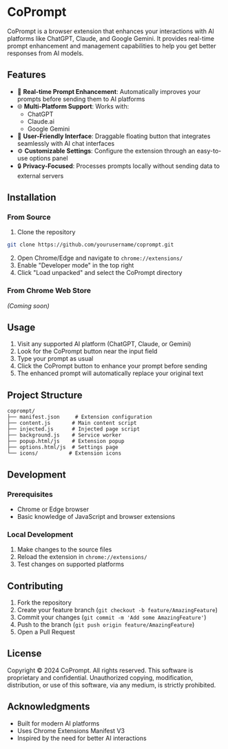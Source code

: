 # CoPrompt

CoPrompt is a browser extension that enhances your interactions with AI platforms like ChatGPT, Claude, and Google Gemini. It provides real-time prompt enhancement and management capabilities to help you get better responses from AI models.

## Features

- 🎯 **Real-time Prompt Enhancement**: Automatically improves your prompts before sending them to AI platforms
- 🌐 **Multi-Platform Support**: Works with:
  - ChatGPT
  - Claude.ai
  - Google Gemini
- 🎨 **User-Friendly Interface**: Draggable floating button that integrates seamlessly with AI chat interfaces
- ⚙️ **Customizable Settings**: Configure the extension through an easy-to-use options panel
- 🔒 **Privacy-Focused**: Processes prompts locally without sending data to external servers

## Installation

### From Source

1. Clone the repository

```bash
git clone https://github.com/yourusername/coprompt.git
```

2. Open Chrome/Edge and navigate to `chrome://extensions/`
3. Enable "Developer mode" in the top right
4. Click "Load unpacked" and select the CoPrompt directory

### From Chrome Web Store

_(Coming soon)_

## Usage

1. Visit any supported AI platform (ChatGPT, Claude, or Gemini)
2. Look for the CoPrompt button near the input field
3. Type your prompt as usual
4. Click the CoPrompt button to enhance your prompt before sending
5. The enhanced prompt will automatically replace your original text

## Project Structure

```
coprompt/
├── manifest.json     # Extension configuration
├── content.js       # Main content script
├── injected.js      # Injected page script
├── background.js    # Service worker
├── popup.html/js    # Extension popup
├── options.html/js  # Settings page
└── icons/          # Extension icons
```

## Development

### Prerequisites

- Chrome or Edge browser
- Basic knowledge of JavaScript and browser extensions

### Local Development

1. Make changes to the source files
2. Reload the extension in `chrome://extensions/`
3. Test changes on supported platforms

## Contributing

1. Fork the repository
2. Create your feature branch (`git checkout -b feature/AmazingFeature`)
3. Commit your changes (`git commit -m 'Add some AmazingFeature'`)
4. Push to the branch (`git push origin feature/AmazingFeature`)
5. Open a Pull Request

## License

Copyright © 2024 CoPrompt. All rights reserved.
This software is proprietary and confidential.
Unauthorized copying, modification, distribution, or use of this software, via any medium, is strictly prohibited.

## Acknowledgments

- Built for modern AI platforms
- Uses Chrome Extensions Manifest V3
- Inspired by the need for better AI interactions

